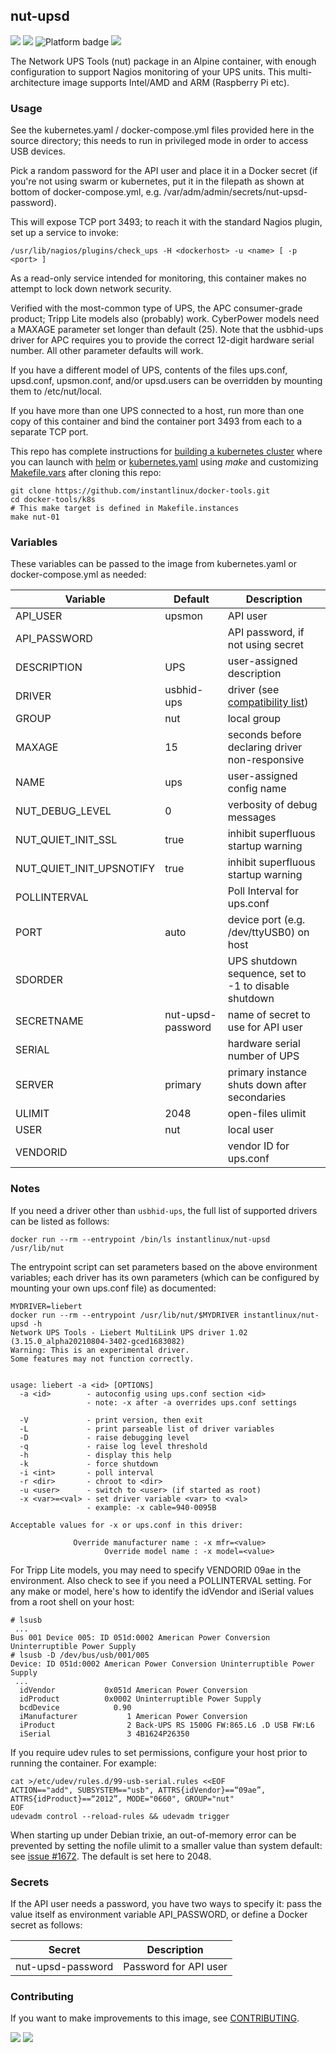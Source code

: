## nut-upsd
[![](https://img.shields.io/docker/v/instantlinux/nut-upsd?sort=date)](https://hub.docker.com/r/instantlinux/nut-upsd/tags "Version badge") [![](https://img.shields.io/docker/image-size/instantlinux/nut-upsd?sort=date)](https://github.com/instantlinux/docker-tools/tree/main/images/nut-upsd "Image badge") ![](https://img.shields.io/badge/platform-amd64%20arm64%20arm%2Fv6%20arm%2Fv7-blue "Platform badge") [![](https://img.shields.io/badge/dockerfile-latest-blue)](https://gitlab.com/instantlinux/docker-tools/-/blob/main/images/nut-upsd/Dockerfile "dockerfile")

The Network UPS Tools (nut) package in an Alpine container, with enough configuration to support Nagios monitoring of your UPS units. This multi-architecture image supports Intel/AMD and ARM (Raspberry Pi etc).

### Usage

See the kubernetes.yaml / docker-compose.yml files provided here in the source directory; this needs to run in privileged mode in order to access USB devices.

Pick a random password for the API user and place it in a Docker secret (if you're not using swarm or kubernetes, put it in the filepath as shown at bottom of docker-compose.yml, e.g. /var/adm/admin/secrets/nut-upsd-password).

This will expose TCP port 3493; to reach it with the standard Nagios plugin, set up a service to invoke:

```
/usr/lib/nagios/plugins/check_ups -H <dockerhost> -u <name> [ -p <port> ]
```

As a read-only service intended for monitoring, this container makes no attempt to lock down network security.

Verified with the most-common type of UPS, the APC consumer-grade product; Tripp Lite models also (probably) work. CyberPower models need a MAXAGE parameter set longer than default (25). Note that the usbhid-ups driver for APC requires you to provide the correct 12-digit hardware serial number. All other parameter defaults will work.

If you have a different model of UPS, contents of the files ups.conf, upsd.conf, upsmon.conf, and/or upsd.users can be overridden by mounting them to /etc/nut/local.

If you have more than one UPS connected to a host, run more than one copy of this container and bind the container port 3493 from each to a separate TCP port.

This repo has complete instructions for
[building a kubernetes cluster](https://github.com/instantlinux/docker-tools/blob/main/k8s/README.md) where you can launch with [helm](https://github.com/instantlinux/docker-tools/tree/main/images/nut-upsd/helm) or [kubernetes.yaml](https://github.com/instantlinux/docker-tools/blob/main/images/nut-upsd/kubernetes.yaml) using _make_ and customizing [Makefile.vars](https://github.com/instantlinux/docker-tools/blob/main/k8s/Makefile.vars) after cloning this repo:
~~~
git clone https://github.com/instantlinux/docker-tools.git
cd docker-tools/k8s
# This make target is defined in Makefile.instances
make nut-01
~~~

### Variables

These variables can be passed to the image from kubernetes.yaml or docker-compose.yml as needed:

Variable | Default | Description |
-------- | ------- | ----------- |
API_USER | upsmon| API user
API_PASSWORD | | API password, if not using secret
DESCRIPTION | UPS | user-assigned description
DRIVER | usbhid-ups | driver (see [compatibility list](http://networkupstools.org/stable-hcl.html))
GROUP | nut | local group
MAXAGE | 15 | seconds before declaring driver non-responsive
NAME | ups | user-assigned config name
NUT_DEBUG_LEVEL | 0 | verbosity of debug messages
NUT_QUIET_INIT_SSL | true | inhibit superfluous startup warning
NUT_QUIET_INIT_UPSNOTIFY | true | inhibit superfluous startup warning
POLLINTERVAL | | Poll Interval for ups.conf
PORT | auto | device port (e.g. /dev/ttyUSB0) on host
SDORDER | | UPS shutdown sequence, set to -1 to disable shutdown
SECRETNAME | nut-upsd-password | name of secret to use for API user
SERIAL | | hardware serial number of UPS
SERVER | primary | primary instance shuts down after secondaries
ULIMIT | 2048 | open-files ulimit
USER | nut | local user
VENDORID | | vendor ID for ups.conf
### Notes

If you need a driver other than `usbhid-ups`, the full list of supported drivers can be listed as follows:
```
docker run --rm --entrypoint /bin/ls instantlinux/nut-upsd /usr/lib/nut
```
The entrypoint script can set parameters based on the above environment variables; each driver has its own parameters (which can be configured by mounting your own ups.conf file) as documented:
```
MYDRIVER=liebert
docker run --rm --entrypoint /usr/lib/nut/$MYDRIVER instantlinux/nut-upsd -h
Network UPS Tools - Liebert MultiLink UPS driver 1.02 (3.15.0_alpha20210804-3402-gced1683082)
Warning: This is an experimental driver.
Some features may not function correctly.


usage: liebert -a <id> [OPTIONS]
  -a <id>        - autoconfig using ups.conf section <id>
                 - note: -x after -a overrides ups.conf settings

  -V             - print version, then exit
  -L             - print parseable list of driver variables
  -D             - raise debugging level
  -q             - raise log level threshold
  -h             - display this help
  -k             - force shutdown
  -i <int>       - poll interval
  -r <dir>       - chroot to <dir>
  -u <user>      - switch to <user> (if started as root)
  -x <var>=<val> - set driver variable <var> to <val>
                 - example: -x cable=940-0095B

Acceptable values for -x or ups.conf in this driver:

              Override manufacturer name : -x mfr=<value>
                     Override model name : -x model=<value>
```

For Tripp Lite models, you may need to specify VENDORID 09ae in the environment. Also check to see if you need a POLLINTERVAL setting. For any make or model, here's how to identify the idVendor and iSerial values from a root shell on your host:

```
# lsusb
 ...
Bus 001 Device 005: ID 051d:0002 American Power Conversion Uninterruptible Power Supply
# lsusb -D /dev/bus/usb/001/005
Device: ID 051d:0002 American Power Conversion Uninterruptible Power Supply
 ...
  idVendor           0x051d American Power Conversion
  idProduct          0x0002 Uninterruptible Power Supply
  bcdDevice            0.90
  iManufacturer           1 American Power Conversion
  iProduct                2 Back-UPS RS 1500G FW:865.L6 .D USB FW:L6
  iSerial                 3 4B1624P26350
```

If you require udev rules to set permissions, configure your host prior to running the container. For example:
```
cat >/etc/udev/rules.d/99-usb-serial.rules <<EOF
ACTION=="add", SUBSYSTEM=="usb", ATTRS{idVendor}==“09ae”, ATTRS{idProduct}==“2012”, MODE="0660", GROUP="nut"
EOF
udevadm control --reload-rules && udevadm trigger
```

When starting up under Debian trixie, an out-of-memory error can be prevented by setting the nofile ulimit to a smaller value than system default: see [issue #1672](https://github.com/networkupstools/nut/issues/1672). The default is set here to 2048.

### Secrets

If the API user needs a password, you have two ways to specify it: pass the value itself as environment variable API_PASSWORD, or define a Docker secret as follows:

| Secret | Description |
| ------ | ----------- |
| nut-upsd-password | Password for API user |

### Contributing

If you want to make improvements to this image, see [CONTRIBUTING](https://github.com/instantlinux/docker-tools/blob/main/CONTRIBUTING.md).

[![](https://img.shields.io/badge/license-GPL--2.0-red.svg)](https://choosealicense.com/licenses/gpl-2.0/ "License badge") [![](https://img.shields.io/badge/code-networkupstools%2Fnut-blue.svg)](https://github.com/networkupstools/nut "Code repo")

